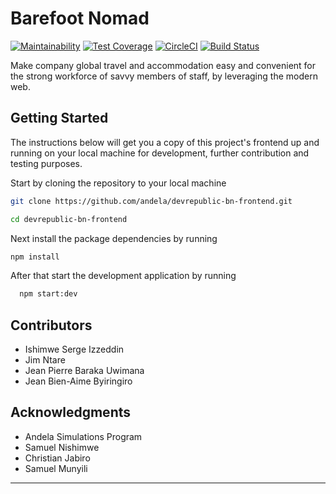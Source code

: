 # Barefoot Nomad

[![Maintainability](https://api.codeclimate.com/v1/badges/9afca66e2f87fa855f59/maintainability)](https://codeclimate.com/github/andela/devrepublic-bn-frontend/maintainability) [![Test Coverage](https://api.codeclimate.com/v1/badges/9afca66e2f87fa855f59/test_coverage)](https://codeclimate.com/github/andela/devrepublic-bn-frontend/test_coverage) [![CircleCI](https://circleci.com/gh/andela/devrepublic-bn-frontend.svg?style=svg)](https://circleci.com/gh/andela/devrepublic-bn-frontend)
[![Build Status](https://travis-ci.org/andela/devrepublic-bn-frontend.svg?branch=develop)](https://travis-ci.org/andela/devrepublic-bn-frontend)

Make company global travel and accommodation easy and convenient for the strong workforce of savvy members of staff, by leveraging the modern web.
## Getting Started

The instructions below will get you a copy of this project's frontend up and running on your local machine for development, further contribution and testing purposes. 

Start by cloning the repository to your local machine
```bash
git clone https://github.com/andela/devrepublic-bn-frontend.git

cd devrepublic-bn-frontend
```
Next install the package dependencies by running

```bash
npm install
```
After that start  the development application by running

```bash
  npm start:dev
```
## Contributors
- Ishimwe Serge Izzeddin
- Jim Ntare
- Jean Pierre Baraka Uwimana
- Jean Bien-Aime Byiringiro

## Acknowledgments

* Andela Simulations Program
* Samuel Nishimwe
* Christian Jabiro
* Samuel Munyili

---
